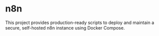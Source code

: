 # n8n
This project provides production-ready scripts to deploy and maintain a secure, self-hosted n8n  instance using Docker Compose.
